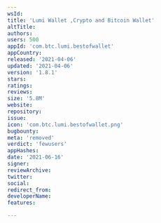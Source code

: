 ```yaml
---
wsId: 
title: 'Lumi Wallet ,Crypto and Bitcoin Wallet'
altTitle: 
authors: 
users: 500
appId: 'com.btc.lumi.bestofwallet'
appCountry: 
released: '2021-04-06'
updated: '2021-04-06'
version: '1.8.1'
stars: 
ratings: 
reviews: 
size: '5.8M'
website: 
repository: 
issue: 
icon: 'com.btc.lumi.bestofwallet.png'
bugbounty: 
meta: 'removed'
verdict: 'fewusers'
appHashes: 
date: '2021-06-16'
signer: 
reviewArchive: 
twitter: 
social: 
redirect_from: 
developerName: 
features: 

---
```



